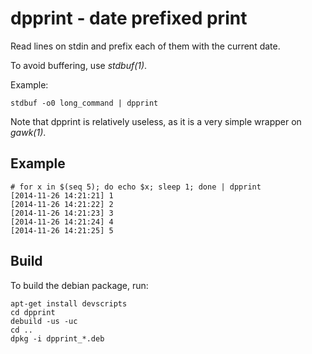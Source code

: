 dpprint - date prefixed print
=============================

Read lines on stdin and prefix each of them with the current date.

To avoid buffering, use *stdbuf(1)*.

Example:

    stdbuf -o0 long_command | dpprint

Note that dpprint is relatively useless, as it is a very simple wrapper on
*gawk(1)*.


Example
-------

    # for x in $(seq 5); do echo $x; sleep 1; done | dpprint
    [2014-11-26 14:21:21] 1
    [2014-11-26 14:21:22] 2
    [2014-11-26 14:21:23] 3
    [2014-11-26 14:21:24] 4
    [2014-11-26 14:21:25] 5


Build
-----

To build the debian package, run:

    apt-get install devscripts
    cd dpprint
    debuild -us -uc
    cd ..
    dpkg -i dpprint_*.deb
